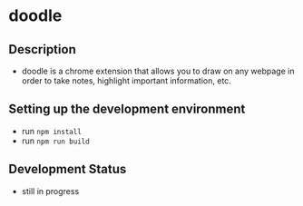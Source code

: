 # doodle

## Description

- doodle is a chrome extension that allows you to draw on any webpage in order to take notes, highlight important information, etc.

## Setting up the development environment

- run `npm install`
- run `npm run build`

## Development Status

- still in progress
